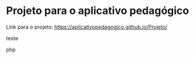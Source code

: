 # Projeto para o aplicativo pedagógico 

Link para o projeto: https://aplicativopedagogico.github.io/Projeto/

teste

php